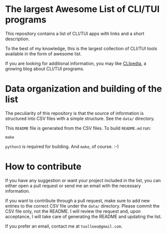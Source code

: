 # The largest Awesome List of CLI/TUI programs

This repository contains a list of CLI/TUI apps with links and a short description.

To the best of my knowledge, this is the largest collection of CLI/TUI tools available in the form of awesome list.

If you are looking for additional information, you may like [CLIpedia](https://robot.unipv.it/clipedia/), a growing blog about CLI/TUI programs.

# Data organization and building of the list

The peculiarity of this repository is that the source of information is structured into CSV files with a simple structure.
See the `data/` directory.

This `README` file is generated from the CSV files.
To build `README.md` run:

```
make
```

`python3` is required for building. And `make`, of course. :-)

# How to contribute

If you have any suggestion or want your project included in the list, you can either open a pull request or send me an email with the necessary information.

If you want to contribute through a pull request, make sure to add new entries to the correct CSV file under the `data/` directory.
Please commit the CSV file only, not the README.
I will review the request and, upon acceptance, I will take care of generating the README and updating the list.

If you prefer an email, contact me at `toolleeo@gmail.com`.
